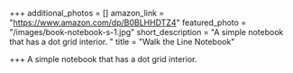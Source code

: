 +++
additional_photos = []
amazon_link = "https://www.amazon.com/dp/B0BLHHDTZ4"
featured_photo = "/images/book-notebook-s-1.jpg"
short_description = "A simple notebook that has a dot grid interior. "
title = "Walk the Line Notebook"

+++
A simple notebook that has a dot grid interior.